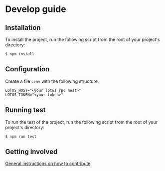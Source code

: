 # Develop guide

## Installation

To install the project, run the following script from the root of your project's directory:

```shell script
$ npm install
```

## Configuration

Create a file `.env` with the following structure

```dotenv
LOTUS_HOST="<your lotus rpc host>"
LOTUS_TOKEN="<your token>"
```

## Running test

To run the test of the project, run the following script from the root of your project's directory:

```shell script
$ npm run test
```

## Getting involved

[General instructions on how to contribute](CONTRIBUTING.md).
